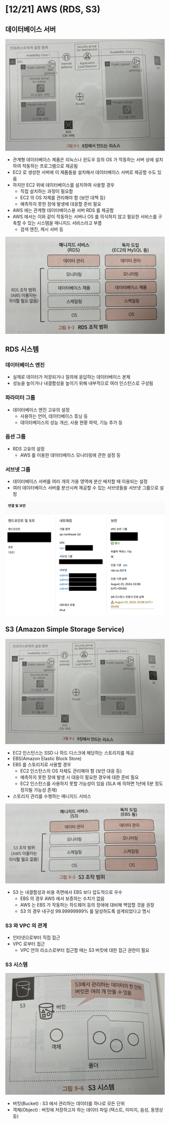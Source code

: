# [12/21] AWS (RDS, S3)

## 데이터베이스 서버

![](docs/11.jpeg)

- 관계형 데이터베이스 제품은 리눅스나 윈도우 등의 OS 가 작동하는 서버 상에 설치하여 작동하는 프로그램으로 제공됨
- EC2 로 생성한 서버에 이 제품들을 설치해서 데이터베이스 서버로 제공할 수도 있음
- 하지만 EC2 위에 데이터베이스를 설치하여 사용할 경우
    - 직접 설치하는 과정이 필요함
    - EC2 의 OS 자체를 관리해야 함 (보안 대책 등)
    - 예측하지 못한 장애 발생에 대응할 준비 필요
- AWS 에는 관계형 데이터베이스용 서버 RDS 를 제공함
- AWS 에서는 이와 같이 작동하는 서버나 OS 를 의식하지 않고 필요한 서비스를 구축할 수 있는 시스템을 매니지드 서비스라고 부름
    - 검색 엔진, 캐시 서버 등

![](docs/12.jpeg)

## RDS 시스템

### 데이터베이스 엔진

- 실제로 데이터가 저장되거나 질의에 응답하는 데이터베이스 본체
- 성능을 높이거나 내결함성을 높이기 위해 내부적으로 여러 인스턴스로 구성됨

### 파라미터 그룹

- 데이터베이스 엔진 고유의 설정
    - 사용하는 언어, 데이터베이스 튜닝 등
    - 데이터베이스의 성능 개선, 사용 현황 파악, 기능 추가 등

### 옵션 그룹

- RDS 고유의 설정
    - AWS 를 이용한 데이터베이스 모니터링에 관한 설정 등

### 서브넷 그룹

- 데이터베이스 서버를 여러 개의 가용 영역에 분산 배치할 때 이용되는 설정
- 여러 데이터베이스 서버를 분산시켜 제공할 수 있는 서브넷들을 서브넷 그룹으로 설정

![](docs/13.png)

## S3 (Amazon Simple Storage Service)

![](docs/14.jpeg)

- EC2 인스턴스는 SSD 나 하드 디스크에 해당하는 스토리지를 제공
- EBS(Amazon Elastic Block Store)
- EBS 를 스토리지로 사용할 경우
    - EC2 인스턴스의 OS 자체도 관리해야 함 (보안 대응 등)
    - 예측하지 못한 장애 발생 시 대응이 필요한 경우에 대한 준비 필요
    - EC2 인스턴스를 사용하지 못할 가능성이 있음 (SLA 에 의하면 1년에 5분 정도 정지될 가능성 존재)
- 스토리지 관리를 수행하는 매니지드 서비스

![](docs/15.jpeg)

- S3 는 내결함성과 비용 측면에서 EBS 보다 압도적으로 우수
    - EBS 의 경우 AWS 에서 보증하는 수치가 없음
    - AWS 는 EBS 가 작동하는 하드웨어 등의 장애에 대비해 백업할 것을 권장
    - S3 의 경우 내구성 99.99999999% 를 달성하도록 설계되었다고 명시

### S3 와 VPC 의 관계

- 인터넷으로부터 직접 접근
- VPC 로부터 접근
    - VPC 안의 리소스로부터 접근할 때는 S3 버킷에 대한 접근 권한이 필요

### S3 시스템

![](docs/16.jpeg)

- 버킷(Bucket) : S3 에서 관리하는 데이터를 하나로 모든 단위
- 객체(Object) : 버킷에 저장하고자 하는 데이터 파일 (텍스트, 이미지, 음성, 동영상 등)
